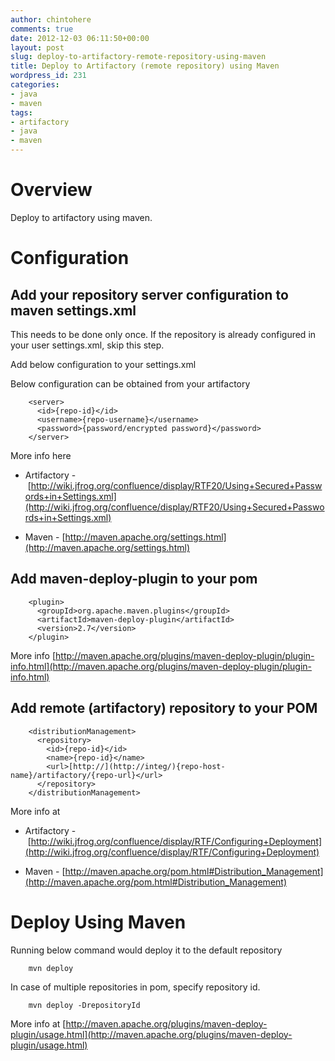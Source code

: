 ```yaml
---
author: chintohere
comments: true
date: 2012-12-03 06:11:50+00:00
layout: post
slug: deploy-to-artifactory-remote-repository-using-maven
title: Deploy to Artifactory (remote repository) using Maven
wordpress_id: 231
categories:
- java
- maven
tags:
- artifactory
- java
- maven
---
```


# Overview


Deploy to artifactory using maven.


# Configuration




## Add your repository server configuration to maven settings.xml


This needs to be done only once. If the repository is already configured in your user settings.xml, skip this step.

Add below configuration to your settings.xml

Below configuration can be obtained from your artifactory



        <server>
          <id>{repo-id}</id>
          <username>{repo-username}</username>
          <password>{password/encrypted password}</password>
        </server>



More info here



	
  * Artifactory - [http://wiki.jfrog.org/confluence/display/RTF20/Using+Secured+Passwords+in+Settings.xml](http://wiki.jfrog.org/confluence/display/RTF20/Using+Secured+Passwords+in+Settings.xml)

	
  * Maven - [http://maven.apache.org/settings.html](http://maven.apache.org/settings.html)




## Add maven-deploy-plugin to your pom



        <plugin>
          <groupId>org.apache.maven.plugins</groupId>
          <artifactId>maven-deploy-plugin</artifactId>
          <version>2.7</version>
        </plugin>








More info [http://maven.apache.org/plugins/maven-deploy-plugin/plugin-info.html](http://maven.apache.org/plugins/maven-deploy-plugin/plugin-info.html)


## Add remote (artifactory) repository to your POM

        <distributionManagement>
          <repository>
            <id>{repo-id}</id>
            <name>{repo-id}</name>
            <url>[http://](http://integ/){repo-host-name}/artifactory/{repo-url}</url>
          </repository>
        </distributionManagement>


More info at

	
  * Artifactory - [http://wiki.jfrog.org/confluence/display/RTF/Configuring+Deployment](http://wiki.jfrog.org/confluence/display/RTF/Configuring+Deployment)

	
  * Maven - [http://maven.apache.org/pom.html#Distribution_Management](http://maven.apache.org/pom.html#Distribution_Management)



# Deploy Using Maven


Running below command would deploy it to the default repository

        mvn deploy


In case of multiple repositories in pom, specify repository id.


        mvn deploy -DrepositoryId

More info at [http://maven.apache.org/plugins/maven-deploy-plugin/usage.html](http://maven.apache.org/plugins/maven-deploy-plugin/usage.html)
